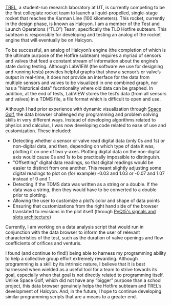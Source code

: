 [TREL](https://texasrocketlab.com/), a student-run research laboratory at UT, is currently competing to be the first collegiate rocket team to launch a liquid-propelled, single-stage rocket that reaches the Karman Line (100 kilometers). This rocket, currently in the design phase, is known as Halcyon. I am a member of the Test and Launch Operations (“TLO”) Team, specifically the TLO Hotfire subteam. This subteam is responsible for developing and testing an analog of the rocket engine that will eventually be on Halcyon.

To be successful, an analog of Halcyon’s engine (the completion of which is the ultimate purpose of the Hotfire subteam) requires a myriad of sensors and valves that feed a constant stream of information about the engine’s state during testing. Although LabVIEW (the software we use for designing and running tests) provides helpful graphs that show a sensor’s or valve’s output in real-time, it does not provide an interface for the data from multiple sensors and valves to be visualized in one combined graph, nor has a "historical data" fucntionality where old data can be graphed. In addition, at the end of tests, LabVIEW stores the test’s data (from all sensors and valves) in a TDMS file, a file format which is difficult to open and use.

Although I had prior experience with dynamic visualization through [Space Golf](https://github.com/andy1503hsu/Space-Golf), the data browser challenged my programming and problem solving skills in very different ways. Instead of developing algorithms related to physics and calculus, I was now developing code related to ease of use and customization. These included:

-	Detecting whether a sensor or valve read digital data (only 0s and 1s) or non-digital data, and then, depending on which type of data it was, plotting it on one of two y-axes. Plotting digital data on the non-digital axis would cause 0s and 1s to be practically impossible to distinguish.
-	"Offsetting" digital data readings, so that digital readings would be easier to distinct from one another. This meant slightly adjusting some digital readings to plot on (for example) -0.03 and 1.03 or -0.07 and 1.07 instead of 0 and 1.
-	Detecting if the TDMS data was written as a string or a double. If the data was a string, then they would have to be converted to a double prior to plotting.
-	Allowing the user to customize a plot’s color and shape of data points
-	Ensuring that customizations from the right hand side of the browser translated to revisions in the plot itself (through [PyQt5's signals and slots architecture](https://doc.qt.io/qtforpython/overviews/signalsandslots.html))

Currently, I am working on a data analysis script that would run in conjunction with the data browser to inform the user of relevant characteristics of the test, such as the duration of valve openings and flow coefficients of orifices and venturis.

I found (and continue to find!) being able to harness my programming ability to help a collective group effort extremely rewarding. Although programming is a skill by its intrinsic nature, I believe that it is best harnessed when wielded as a useful tool for a team to strive towards its goal, especially when that goal is not directly related to programming itself. Unlike Space Golf, which did not have any “bigger” purpose than a school project, this data browser genuinely helps the Hotfire subteam and TREL’s development of Halcyon. And, in the future, I hope to continue developing similar programming scripts that are a means to a greater end.
